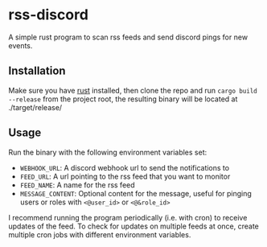 # rss-discord

A simple rust program to scan rss feeds and send discord pings for new events.

## Installation

Make sure you have [rust](https://rustup.rs/) installed, then clone the repo and
run `cargo build --release` from the project root, the resulting binary will be
located at ./target/release/

## Usage

Run the binary with the following environment variables set:

- `WEBHOOK_URL`: A discord webhook url to send the notifications to
- `FEED_URL`: A url pointing to the rss feed that you want to monitor
- `FEED_NAME`: A name for the rss feed
- `MESSAGE_CONTENT`: Optional content for the message, useful for pinging users
  or roles with `<@user_id>` or `<@&role_id>`

I recommend running the program periodically (i.e. with cron) to receive updates
of the feed. To check for updates on multiple feeds at once, create multiple
cron jobs with different environment variables.
